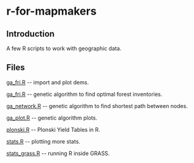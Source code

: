 # r-for-mapmakers

## Introduction

A few R scripts to work with geographic data.

## Files

[ga_fri.R](https://github.com/geographyclub/r-for-mapmakers/blob/master/dem_crop_persp3d.R)  -- import and plot dems.

[ga_fri.R](https://github.com/geographyclub/r-for-mapmakers/blob/master/ga_fri.R)  -- genetic algorithm to find optimal forest inventories.

[ga_network.R](https://github.com/geographyclub/r-for-mapmakers/blob/master/ga_network.R)  -- genetic algorithm to find shortest path between nodes.

[ga_plot.R](https://github.com/geographyclub/r-for-mapmakers/blob/master/ga_plot.R) -- genetic algorithm plots.

[plonski.R](https://github.com/geographyclub/r-for-mapmakers/blob/master/plonski.R) -- Plonski Yield Tables in R.

[stats.R](https://github.com/geographyclub/r-for-mapmakers/blob/master/stats.R) -- plotting more stats.

[stats_grass.R](https://github.com/geographyclub/r-for-mapmakers/blob/master/stats_grass.R) -- running R inside GRASS.

